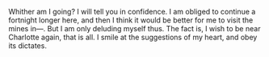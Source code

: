 Whither am I going? I will tell you in confidence. I am obliged to continue a fortnight longer here, and then I think it would be better for me to visit the mines in—. But I am only deluding myself thus. The fact is, I wish to be near Charlotte again, that is all. I smile at the suggestions of my heart, and obey its dictates.